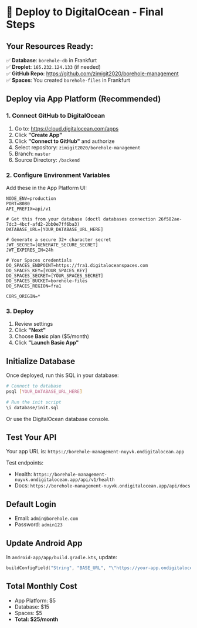# 🚀 Deploy to DigitalOcean - Final Steps

## Your Resources Ready:
✅ **Database**: `borehole-db` in Frankfurt  
✅ **Droplet**: `165.232.124.133` (if needed)  
✅ **GitHub Repo**: https://github.com/zimigit2020/borehole-management  
✅ **Spaces**: You created `borehole-files` in Frankfurt  

## Deploy via App Platform (Recommended)

### 1. Connect GitHub to DigitalOcean
1. Go to: https://cloud.digitalocean.com/apps
2. Click **"Create App"**
3. Click **"Connect to GitHub"** and authorize
4. Select repository: `zimigit2020/borehole-management`
5. Branch: `master`
6. Source Directory: `/backend`

### 2. Configure Environment Variables
Add these in the App Platform UI:

```
NODE_ENV=production
PORT=8080
API_PREFIX=api/v1

# Get this from your database (doctl databases connection 26f582ae-7dc3-4bcf-afd2-2bb0e7ff6ba3)
DATABASE_URL=[YOUR_DATABASE_URL_HERE]

# Generate a secure 32+ character secret
JWT_SECRET=[GENERATE_SECURE_SECRET]
JWT_EXPIRES_IN=24h

# Your Spaces credentials
DO_SPACES_ENDPOINT=https://fra1.digitaloceanspaces.com
DO_SPACES_KEY=[YOUR_SPACES_KEY]
DO_SPACES_SECRET=[YOUR_SPACES_SECRET]
DO_SPACES_BUCKET=borehole-files
DO_SPACES_REGION=fra1

CORS_ORIGIN=*
```

### 3. Deploy
1. Review settings
2. Click **"Next"**
3. Choose **Basic** plan ($5/month)
4. Click **"Launch Basic App"**

## Initialize Database

Once deployed, run this SQL in your database:

```bash
# Connect to database
psql [YOUR_DATABASE_URL_HERE]

# Run the init script
\i database/init.sql
```

Or use the DigitalOcean database console.

## Test Your API

Your app URL is:
`https://borehole-management-nuyvk.ondigitalocean.app`

Test endpoints:
- Health: `https://borehole-management-nuyvk.ondigitalocean.app/api/v1/health`
- Docs: `https://borehole-management-nuyvk.ondigitalocean.app/api/docs`

## Default Login
- Email: `admin@borehole.com`
- Password: `admin123`

## Update Android App
In `android-app/app/build.gradle.kts`, update:
```kotlin
buildConfigField("String", "BASE_URL", "\"https://your-app.ondigitalocean.app/api/v1/\"")
```

## Total Monthly Cost
- App Platform: $5
- Database: $15
- Spaces: $5
- **Total: $25/month**